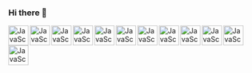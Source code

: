 ### Hi there 👋

<img align="left" alt="JavaScript" width="40px" height="40px" src="https://github.com/Nick-Root/Nick-Root/assets/135935639/0be8c399-72f6-43f7-b55b-13595774ce9c">
<img align="left" alt="JavaScript" width="40px" height="40px" src="https://github.com/Nick-Root/Nick-Root/assets/135935639/e5e49b31-bd5b-4b67-9e44-6426e43834ae">
<img align="left" alt="JavaScript" width="40px" height="40px" src="https://github.com/Nick-Root/Nick-Root/assets/135935639/4476acf1-7afc-4bd4-93e5-02fbdafe8506">
<img align="left" alt="JavaScript" width="40px" height="40px" src="https://github.com/Nick-Root/Nick-Root/assets/135935639/badcd594-5801-4284-9664-1d987e79830d">
<img align="left" alt="JavaScript" width="40px" height="40px" src="https://github.com/Nick-Root/Nick-Root/assets/135935639/0f250085-c976-47c1-8f65-e28cc86bd83d">
<img align="left" alt="JavaScript" width="40px" height="40px" src="https://github.com/Nick-Root/Nick-Root/assets/135935639/62b41fee-4330-49e6-8364-55b6f9551809">
<img align="left" alt="JavaScript" width="40px" height="40px" src="https://github.com/Nick-Root/Nick-Root/assets/135935639/bbbc3338-e9c0-4a40-8ae2-1c412acff353">
<img align="left" alt="JavaScript" width="40px" height="40px" src="https://github.com/Nick-Root/Nick-Root/assets/135935639/75e8cb2f-be4f-4ebb-b529-63b384395c8b">
<img align="left" alt="JavaScript" width="40px" height="40px" src="https://github.com/Nick-Root/Nick-Root/assets/135935639/d67d1ae1-5c9c-4b0b-8f0c-20f951ffc119">
<img align="left" alt="JavaScript" width="40px" height="40px" src="https://github.com/Nick-Root/Nick-Root/assets/135935639/4c34a888-9014-4ff8-bd14-a2aad2b18c39">
<img align="left" alt="JavaScript" width="40px" height="40px" src="https://github.com/Nick-Root/Nick-Root/assets/135935639/d597a31f-e13d-4c33-b68a-0b52f736b238">
<img align="left" alt="JavaScript" width="40px" height="40px" src="https://github.com/Nick-Root/Nick-Root/assets/135935639/e623b34d-0847-4641-8936-d74341e4f5d2">
<!--
**Nick-Root/Nick-Root** is a ✨ _special_ ✨ repository because its `README.md` (this file) appears on your GitHub profile.

Here are some ideas to get you started:

- 🔭 I’m currently working on ...
- 🌱 I’m currently learning ...
- 👯 I’m looking to collaborate on ...
- 🤔 I’m looking for help with ...
- 💬 Ask me about ...
- 📫 How to reach me: ...
- 😄 Pronouns: ...
- ⚡ Fun fact: ...
-->
